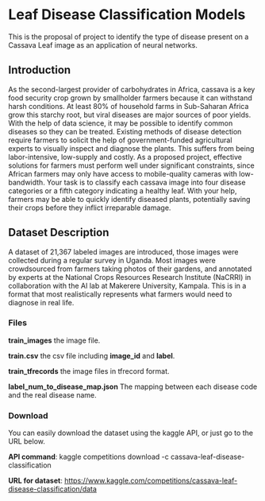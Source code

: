 # Leaf Disease Classification Models
This is the proposal of project to identify the type of disease present on a Cassava Leaf image as an application of neural networks.

## Introduction
As the second-largest provider of carbohydrates in Africa, cassava is a key food security crop grown by smallholder farmers because it can withstand harsh conditions. At least 80% of household farms in Sub-Saharan Africa grow this starchy root, but viral diseases are major sources of poor yields. With the help of data science, it may be possible to identify common diseases so they can be treated. Existing methods of disease detection require farmers to solicit the help of government-funded agricultural experts to visually inspect and diagnose the plants. This suffers from being labor-intensive, low-supply and costly. As a proposed project, effective solutions for farmers must perform well under significant constraints, since African farmers may only have access to mobile-quality cameras with low-bandwidth. Your task is to classify each cassava image into four disease categories or a fifth category indicating a healthy leaf. With your help, farmers may be able to quickly identify diseased plants, potentially saving their crops before they inflict irreparable damage. 

## Dataset Description
A dataset of 21,367 labeled images are introduced, those images were collected during a regular survey in Uganda. Most images were crowdsourced from farmers taking photos of their gardens, and annotated by experts at the National Crops Resources Research Institute (NaCRRI) in collaboration with the AI lab at Makerere University, Kampala. This is in a format that most realistically represents what farmers would need to diagnose in real life.


### Files

**train_images** the image file. 

**train.csv** the csv file including **image_id** and **label**.

**train_tfrecords** the image files in tfrecord format.

**label_num_to_disease_map.json** The mapping between each disease code and the real disease name.

### Download
You can easily download the dataset using the kaggle API, or just go to the URL below. 

**API command**: kaggle competitions download -c cassava-leaf-disease-classification

**URL for dataset**: https://www.kaggle.com/competitions/cassava-leaf-disease-classification/data
